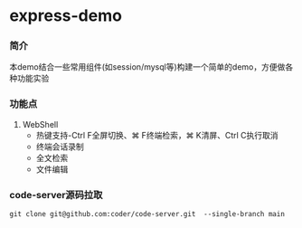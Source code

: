 # express-demo

### 简介

本demo结合一些常用组件(如session/mysql等)构建一个简单的demo，方便做各种功能实验

### 功能点
1. WebShell
    - 热键支持-Ctrl F全屏切换、⌘ F终端检索，⌘ K清屏、Ctrl C执行取消
    - 终端会话录制
    - 全文检索
    - 文件编辑

### code-server源码拉取

```shell
git clone git@github.com:coder/code-server.git  --single-branch main

```
